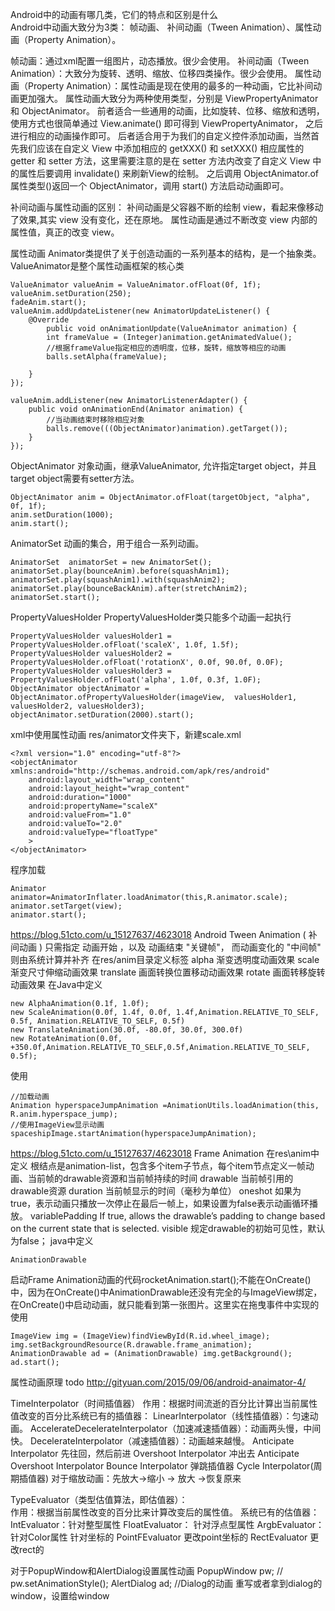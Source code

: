 Android中的动画有哪几类，它们的特点和区别是什么        
Android中动画大致分为3类：
帧动画、 补间动画（Tween Animation）、属性动画（Property Animation）。

帧动画：通过xml配置一组图片，动态播放。很少会使用。
补间动画（Tween Animation）：大致分为旋转、透明、缩放、位移四类操作。很少会使用。
属性动画（Property Animation）：属性动画是现在使用的最多的一种动画，它比补间动画更加强大。
  属性动画大致分为两种使用类型，分别是 ViewPropertyAnimator 和 ObjectAnimator。 
  前者适合一些通用的动画，比如旋转、位移、缩放和透明，使用方式也很简单通过 View.animate() 即可得到 ViewPropertyAnimator，
   之后进行相应的动画操作即可。
 后者适合用于为我们的自定义控件添加动画，当然首先我们应该在自定义 View 中添加相应的 getXXX() 和 setXXX() 相应属性的 
    getter 和 setter 方法，这里需要注意的是在 setter 方法内改变了自定义 View 中的属性后要调用 invalidate() 来刷新View的绘制。
   之后调用 ObjectAnimator.of 属性类型()返回一个 ObjectAnimator，调用 start() 方法启动动画即可。
  

补间动画与属性动画的区别：
补间动画是父容器不断的绘制 view，看起来像移动了效果,其实 view 没有变化，还在原地。
属性动画是通过不断改变 view 内部的属性值，真正的改变 view。


属性动画
Animator类提供了关于创造动画的一系列基本的结构，是一个抽象类。
ValueAnimator是整个属性动画框架的核心类
```
ValueAnimator valueAnim = ValueAnimator.ofFloat(0f, 1f);
valueAnim.setDuration(250);
fadeAnim.start();
valueAnim.addUpdateListener(new AnimatorUpdateListener() {
    @Override
        public void onAnimationUpdate(ValueAnimator animation) {
        int frameValue = (Integer)animation.getAnimatedValue();
        //根据frameValue指定相应的透明度，位移，旋转，缩放等相应的动画
        balls.setAlpha(frameValue);

    }
});

valueAnim.addListener(new AnimatorListenerAdapter() {
    public void onAnimationEnd(Animator animation) {
        //当动画结束时移除相应对象
        balls.remove(((ObjectAnimator)animation).getTarget());
    }
});
```
ObjectAnimator
对象动画，继承ValueAnimator, 允许指定target object，并且target object需要有setter方法。
```
ObjectAnimator anim = ObjectAnimator.ofFloat(targetObject, "alpha", 0f, 1f);
anim.setDuration(1000);
anim.start();
```
AnimatorSet
动画的集合，用于组合一系列动画。
```
AnimatorSet  animatorSet = new AnimatorSet();
animatorSet.play(bounceAnim).before(squashAnim1);
animatorSet.play(squashAnim1).with(squashAnim2);
animatorSet.play(bounceBackAnim).after(stretchAnim2);
animatorSet.start();
```
PropertyValuesHolder
PropertyValuesHolder类只能多个动画一起执行
```
PropertyValuesHolder valuesHolder1 = PropertyValuesHolder.ofFloat('scaleX', 1.0f, 1.5f);
PropertyValuesHolder valuesHolder2 = PropertyValuesHolder.ofFloat('rotationX', 0.0f, 90.0f, 0.0F);
PropertyValuesHolder valuesHolder3 = PropertyValuesHolder.ofFloat('alpha', 1.0f, 0.3f, 1.0F);
ObjectAnimator objectAnimator = ObjectAnimator.ofPropertyValuesHolder(imageView,  valuesHolder1, valuesHolder2, valuesHolder3);
objectAnimator.setDuration(2000).start();
```
xml中使用属性动画
res/animator文件夹下，新建scale.xml  
```
<?xml version="1.0" encoding="utf-8"?>
<objectAnimator xmlns:android="http://schemas.android.com/apk/res/android"
    android:layout_width="wrap_content"
    android:layout_height="wrap_content"
    android:duration="1000"
    android:propertyName="scaleX"
    android:valueFrom="1.0"
    android:valueTo="2.0"
    android:valueType="floatType"
    >
</objectAnimator>
```
程序加载
```
Animator animator=AnimatorInflater.loadAnimator(this,R.animator.scale);
animator.setTarget(view);
animator.start();
```

https://blog.51cto.com/u_15127637/4623018
Android Tween Animation ( 补间动画 ) 只需指定 动画开始 ，以及 动画结束 "关键帧"， 而动画变化的 "中间帧" 则由系统计算并补齐
在res/anim目录定义标签
alpha 渐变透明度动画效果
scale 渐变尺寸伸缩动画效果
translate 画面转换位置移动动画效果
rotate 画面转移旋转动画效果
在Java中定义
```
new AlphaAnimation(0.1f, 1.0f);
new ScaleAnimation(0.0f, 1.4f, 0.0f, 1.4f,Animation.RELATIVE_TO_SELF, 0.5f, Animation.RELATIVE_TO_SELF, 0.5f)
new TranslateAnimation(30.0f, -80.0f, 30.0f, 300.0f)
new RotateAnimation(0.0f, +350.0f,Animation.RELATIVE_TO_SELF,0.5f,Animation.RELATIVE_TO_SELF, 0.5f);
```
使用
```
//加载动画
Animation hyperspaceJumpAnimation =AnimationUtils.loadAnimation(this, R.anim.hyperspace_jump);
//使用ImageView显示动画
spaceshipImage.startAnimation(hyperspaceJumpAnimation);
```

https://blog.51cto.com/u_15127637/4623018
Frame Animation
在res\anim中定义
根结点是animation-list，包含多个item子节点，每个item节点定义一帧动画、当前帧的drawable资源和当前帧持续的时间
drawable 当前帧引用的drawable资源
duration 当前帧显示的时间（毫秒为单位）
oneshot 如果为true，表示动画只播放一次停止在最后一帧上，如果设置为false表示动画循环播放。
variablePadding If true, allows the drawable’s padding to change based on the current state that is selected.
visible 规定drawable的初始可见性，默认为false；
java中定义
```
AnimationDrawable
```
启动Frame Animation动画的代码rocketAnimation.start();不能在OnCreate()中，因为在OnCreate()中AnimationDrawable还没有完全的与ImageView绑定，
在OnCreate()中启动动画，就只能看到第一张图片。这里实在拖曳事件中实现的
使用
```
ImageView img = (ImageView)findViewById(R.id.wheel_image);
img.setBackgroundResource(R.drawable.frame_animation);
AnimationDrawable ad = (AnimationDrawable) img.getBackground();
ad.start();
```
属性动画原理
todo http://gityuan.com/2015/09/06/android-anaimator-4/

TimeInterpolator（时间插值器）
作用：根据时间流逝的百分比计算出当前属性值改变的百分比系统已有的插值器：
LinearInterpolator（线性插值器）：匀速动画。
AccelerateDecelerateInterpolator（加速减速插值器）：动画两头慢，中间快。
DecelerateInterpolator（减速插值器）：动画越来越慢。
Anticipate Interpolator    先往回，然后前进
Overshoot Interpolator     冲出去
Anticipate Overshoot Interpolator
Bounce Interpolator 弹跳插值器
Cycle Interpolator(周期插值器)   对于缩放动画：先放大->缩小 -> 放大 ->恢复原来 

TypeEvaluator（类型估值算法，即估值器）：    
作用：根据当前属性改变的百分比来计算改变后的属性值。
系统已有的估值器：
IntEvaluator：针对整型属性
FloatEvaluator：
针对浮点型属性
ArgbEvaluator：针对Color属性
针对坐标的
PointFEvaluator  更改point坐标的
RectEvaluator    更改rect的


对于PopupWindow和AlertDialog设置属性动画
PopupWindow pw;
//        pw.setAnimationStyle();
AlertDialog ad;
//Dialog的动画 重写或者拿到dialog的window，设置给window



